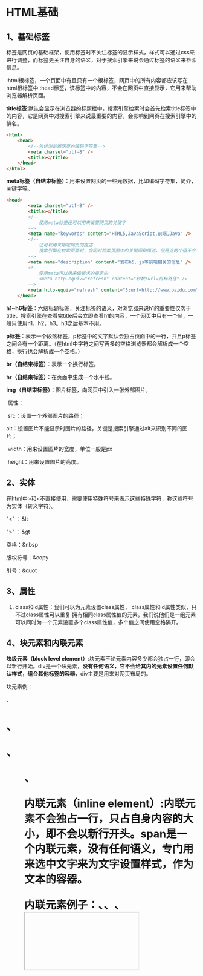 # HTML基础

## 1、基础标签

标签是网页的基础框架，使用标签时不关注标签的显示样式，样式可以通过css来进行调整，而标签更关注自身的语义，对于搜索引擎来说会通过标签的语义来检索信息。

<html></html>:html根标签，一个页面中有且只有一个根标签，网页中的所有内容都应该写在html根标签中

<head></head>:head标签，该标签中的内容，不会在网页中直接显示，它用来帮助浏览器解析页面。

**title标签**:默认会显示在浏览器的标题栏中，搜索引擎检索时会首先检索title标签中的内容，它是网页中对搜索引擎来说最重要的内容，会影响到网页在搜索引擎中的排名。

```html
<html>
    <head>
		<!--告诉浏览器网页的编码字符集-->
        <meta charset="utf-8" />
        <title></title>
    </head>
</html>
```

**meta标签（自结束标签）**：用来设置网页的一些元数据，比如编码字符集，简介，关键字等。

```html
<head>
		<meta charset="utf-8" />
		<title></title>
		<!-- 
			使用meta标签还可以用来设置网页的关键字
		-->
		<meta name="keywords" content="HTML5,JavaScript,前端,Java" />
		<!-- 
			还可以用来指定网页的描述
			搜索引擎在检索页面时，会同时检索页面中的关键词和描述，但是这两个值不会影响页面在搜索引擎中的排名
		-->
		<meta name="description" content="发布h5、js等前端相关的信息" />
		<!-- 
			使用meta可以用来做请求的重定向
			<meta http-equiv="refresh" content="秒数;url=目标路径" />
		-->
		<meta http-equiv="refresh" content="5;url=http://www.baidu.com" />
	</head>
```



**h1~h6标签**：六级标题标签，关注标签的语义，对浏览器来说h1的重要性仅次于title，搜索引擎在查看完title后会立即查看h1的内容，一个网页中只有一个h1，一般只使用h1，h2，h3。h3之后基本不用。

**p标签**：表示一个段落标签，p标签中的文字默认会独占页面中的一行，并且p标签之间会有一个距离。（在html中字符之间写再多的空格浏览器都会解析成一个空格，换行也会解析成一个空格。）

**br（自结束标签）**：表示一个换行标签。

**hr（自结束标签）**：在页面中生成一个水平线。

**img（自结束标签）**：图片标签，向网页中引入一张外部图片。

​										属性：

​												src：设置一个外部图片的路径；

​												alt：设置图片不能显示时图片的路径，关键是搜索引擎通过alt来识别不同的图片；

​												width：用来设置图片的宽度，单位一般是px

​												height：用来设置图片的高度。



## 2、实体

在html中>和<不直接使用，需要使用特殊符号来表示这些特殊字符，称这些符号为实体（转义字符）。

"<"  ：&lt

">" ：&gt

空格：&nbsp

版权符号：&copy

引号：&quot

## 3、属性

1. class和id属性：我们可以为元素设置class属性，
   							class属性和id属性类似，只不过class属性可以重复
   							拥有相同class属性值的元素，我们说他们是一组元素
   							可以同时为一个元素设置多个class属性值，多个值之间使用空格隔开。

## 4、块元素和内联元素

**块级元素（block level element）**:块元素不论元素内容多少都会独占一行，即会以新行开始。div是一个块元素，**没有任何语义，它不会给其内的元素设置任何默认样式，组合其他标签的容器**，div主要是用来对网页布局的。

块元素例：<div>、<h1>、<p>、<ul>、<table>

**内联元素（inline element）**:内联元素不会独占一行，只占自身内容的大小，即不会以新行开头。span是一个内联元素，**没有任何语义，专门用来选中文字来为文字设置样式，作为文本的容器**。

内联元素例子：<span>、<a>、<img>、<iframe>、<td>

块元素主要用来做页面布局，内联元素用来选中文字设置样式。

**一般情况下，使用块元素包含内联元素，而不使用内联元素去包含块元素。**

1. a元素可以包含任意元素，除了它本身。
2. p元素不能包含任何块元素。